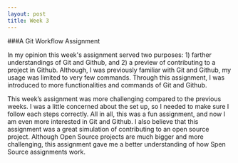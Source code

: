 ```yaml
---
layout: post
title: Week 3
---
```

###A Git Workflow Assignment

In my opinion this week's assignment served two purposes: 1) farther understandings of Git and Github, and 2) a preview of contributing to a project in Github. Although, I was previously familiar with Git and Github, my usage was limited to very few commands. Through this assignment, I was introduced to more functionalities and commands of Git and Github. 

This week’s assignment was more challenging compared to the previous weeks. I was a little concerned about the set up, so I needed to make sure I follow each steps correctly. All in all, this was a fun assignment, and now I am even more interested in Git and Github. I also believe that this assignment was a great simulation of contributing to an open source project. Although Open Source projects are much bigger and more challenging, this assignment gave me a better understanding of how Spen Source assignments work.
